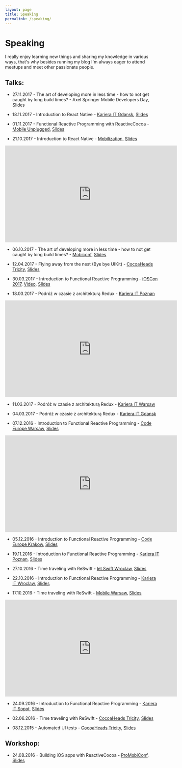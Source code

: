 ```yaml
---
layout: page
title: Speaking
permalink: /speaking/
---
```


Speaking
===

I really enjoy learning new things and sharing my knowledge in various ways, that's why besides running my blog I'm always eager to attend meetups and meet other passionate people.

Talks:
---

- 27.11.2017 - The art of developing more in less time - how to not get caught by long build times? - Axel Springer Mobile Developers Day, [Slides](https://www.slideshare.net/secret/eB8vg0PJZXYStu)

- 18.11.2017 - Introduction to React Native - [Kariera IT Gdansk](http://careercon.pl/konferencja/kariera-it-gdansk-18-11-2017/), [Slides](https://www.slideshare.net/secret/2FAXVS44FKK83L)

- 01.11.2017 - Functional Reactive Programming with ReactiveCocoa - [Mobile Unplugged](http://www.iquestgroup.com/en/event/mobile-unplugged-2017/), [Slides](https://www.slideshare.net/EliaszSawicki/tech-fest-81393430)

- 21.10.2017 - Introduction to React Native - [Mobilization](http://2017.mobilization.pl/), [Slides](https://www.slideshare.net/secret/2FAXVS44FKK83L)  

<iframe width="560" height="315" src="https://www.youtube.com/embed/UOG0Hua4N1c" frameborder="0" allowfullscreen></iframe>

- 06.10.2017 - The art of developing more in less time - how to not get caught by long build times? - [Mobiconf](https://2017.mobiconf.org/), [Slides](https://www.slideshare.net/secret/4i16nX6azn5RG3)

- 12.04.2017 - Flying away from the nest (Bye bye UIKit) - [CocoaHeads Tricity](https://www.facebook.com/CocoaHeadsTricity/), [Slides](https://speakerdeck.com/eluss/flying-away-from-the-nest-bye-bye-uikit)

- 30.03.2017 - Introduction to Functional Reactive Programming - [iOSCon 2017](https://skillsmatter.com/conferences/8180-ioscon-2017-the-conference-for-ios-and-swift-developers), [Video](https://skillsmatter.com/skillscasts/9545-introduction-to-functional-reactive-programming), [Slides](https://www.slideshare.net/EliaszSawicki/ioscon)

- 18.03.2017 - Podróż w czasie z architekturą Redux - [Kariera IT Poznan](http://careercon.pl/konferencja/kariera-it-poznan-18-03-2017/)

<iframe width="560" height="315" src="https://www.youtube.com/embed/nF4YTkNdZvI" frameborder="0" allowfullscreen></iframe>

- 11.03.2017 - Podróż w czasie z architekturą Redux - [Kariera IT Warsaw](http://careercon.pl/konferencja/kariera-it-warszawa-11-03-2017/)

- 04.03.2017 - Podróż w czasie z architekturą Redux - [Kariera IT Gdansk](http://careercon.pl/konferencja/kariera-it-gdansk-4-03-2017/)

- 07.12.2016 - Introduction to Functional Reactive Programming - [Code Europe Warsaw](https://www.codeeurope.pl/pl), [Slides](http://www.slideshare.net/EliaszSawicki/code-europe)

<iframe width="560" height="315" src="https://www.youtube.com/embed/PWVfK_4EWFk" frameborder="0" allowfullscreen></iframe>

- 05.12.2016 - Introduction to Functional Reactive Programming - [Code Europe Krakow](https://www.codeeurope.pl/pl), [Slides](http://www.slideshare.net/EliaszSawicki/code-europe)

- 19.11.2016 - Introduction to Functional Reactive Programming - [Kariera IT Poznan](http://careercon.pl/), [Slides](http://www.slideshare.net/EliaszSawicki/introduction-to-functional-reactive-programming-poznan)

- 27.10.2016 - Time traveling with ReSwift - [let Swift Wroclaw](https://www.facebook.com/letswiftwroclaw/), [Slides](http://www.slideshare.net/EliaszSawicki/time-traveling-with-reswift)

- 22.10.2016 - Introduction to Functional Reactive Programming - [Kariera IT Wroclaw](http://careercon.pl/), [Slides](http://www.slideshare.net/EliaszSawicki/introduction-to-functional-reactive-programming-67525036)

- 17.10.2016 - Time traveling with ReSwift - [Mobile Warsaw](http://mobile-warsaw.pl/meetup_42.html), [Slides](http://www.slideshare.net/EliaszSawicki/time-traveling-with-reswift)

<iframe width="560" height="315" src="https://www.youtube.com/embed/ODO9a-JLMM0" frameborder="0" allowfullscreen></iframe>

- 24.09.2016 - Introduction to Functional Reactive Programming - [Kariera IT Sopot](http://careercon.pl/), [Slides](http://www.slideshare.net/EliaszSawicki/introduction-to-functional-reactive-programming-67525036)


- 02.06.2016 - Time traveling with ReSwift - [CocoaHeads Tricity](https://www.facebook.com/CocoaHeadsTricity/), [Slides](http://www.slideshare.net/EliaszSawicki/reswift-cocoaheads-tricity)

- 08.12.2015 - Automated UI tests - [CocoaHeads Tricity](https://www.facebook.com/CocoaHeadsTricity/), [Slides](http://www.slideshare.net/EliaszSawicki/calabash-65433265)


Workshop:
---

- 24.08.2016 - Building iOS apps with ReactiveCocoa - [ProMobiConf](http://careercon.pl/), [Slides](http://www.slideshare.net/EliaszSawicki/reactivecocoa-workshop)
